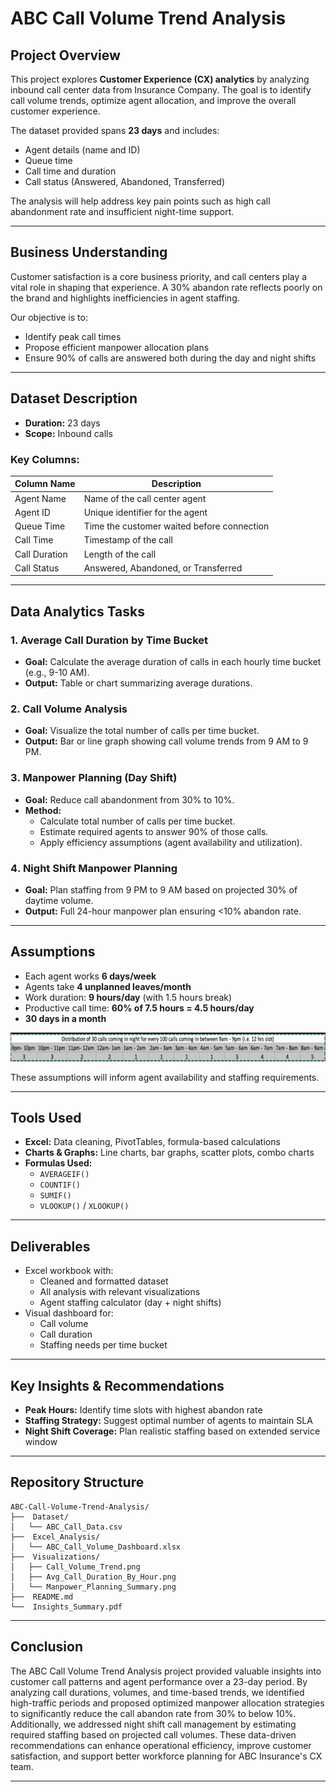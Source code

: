 # ABC Call Volume Trend Analysis

##  Project Overview
This project explores **Customer Experience (CX) analytics** by analyzing inbound call center data from Insurance Company. The goal is to identify call volume trends, optimize agent allocation, and improve the overall customer experience.

The dataset provided spans **23 days** and includes:
- Agent details (name and ID)
- Queue time
- Call time and duration
- Call status (Answered, Abandoned, Transferred)

The analysis will help address key pain points such as high call abandonment rate and insufficient night-time support.

---

##  Business Understanding
Customer satisfaction is a core business priority, and call centers play a vital role in shaping that experience. A 30% abandon rate reflects poorly on the brand and highlights inefficiencies in agent staffing.

Our objective is to:
- Identify peak call times
- Propose efficient manpower allocation plans
- Ensure 90% of calls are answered both during the day and night shifts

---

##  Dataset Description

- **Duration:** 23 days
- **Scope:** Inbound calls

### Key Columns:
| Column Name     | Description                              |
|----------------|------------------------------------------|
| Agent Name     | Name of the call center agent             |
| Agent ID       | Unique identifier for the agent           |
| Queue Time     | Time the customer waited before connection|
| Call Time      | Timestamp of the call                     |
| Call Duration  | Length of the call                        |
| Call Status    | Answered, Abandoned, or Transferred       |

---

##  Data Analytics Tasks

### 1️. Average Call Duration by Time Bucket
- **Goal:** Calculate the average duration of calls in each hourly time bucket (e.g., 9-10 AM).
- **Output:** Table or chart summarizing average durations.

### 2️. Call Volume Analysis
- **Goal:** Visualize the total number of calls per time bucket.
- **Output:** Bar or line graph showing call volume trends from 9 AM to 9 PM.

### 3️. Manpower Planning (Day Shift)
- **Goal:** Reduce call abandonment from 30% to 10%.
- **Method:**
  - Calculate total number of calls per time bucket.
  - Estimate required agents to answer 90% of those calls.
  - Apply efficiency assumptions (agent availability and utilization).

### 4️. Night Shift Manpower Planning
- **Goal:** Plan staffing from 9 PM to 9 AM based on projected 30% of daytime volume.
- **Output:** Full 24-hour manpower plan ensuring <10% abandon rate.

---

##  Assumptions
- Each agent works **6 days/week**
- Agents take **4 unplanned leaves/month**
- Work duration: **9 hours/day** (with 1.5 hours break)
- Productive call time: **60% of 7.5 hours = 4.5 hours/day**
- **30 days in a month**


![Assumptions](./project_task.png)


These assumptions will inform agent availability and staffing requirements.

---

##  Tools Used
- **Excel:** Data cleaning, PivotTables, formula-based calculations
- **Charts & Graphs:** Line charts, bar graphs, scatter plots, combo charts
- **Formulas Used:**
  - `AVERAGEIF()`
  - `COUNTIF()`
  - `SUMIF()`
  - `VLOOKUP()` / `XLOOKUP()`

---

##  Deliverables
- Excel workbook with:
  - Cleaned and formatted dataset
  - All analysis with relevant visualizations
  - Agent staffing calculator (day + night shifts)
- Visual dashboard for:
  - Call volume
  - Call duration
  - Staffing needs per time bucket

---

##  Key Insights & Recommendations
- **Peak Hours:** Identify time slots with highest abandon rate
- **Staffing Strategy:** Suggest optimal number of agents to maintain SLA
- **Night Shift Coverage:** Plan realistic staffing based on extended service window

---

##  Repository Structure
```
ABC-Call-Volume-Trend-Analysis/
├──  Dataset/
│   └── ABC_Call_Data.csv
├──  Excel_Analysis/
│   └── ABC_Call_Volume_Dashboard.xlsx
├──  Visualizations/
│   ├── Call_Volume_Trend.png
│   ├── Avg_Call_Duration_By_Hour.png
│   └── Manpower_Planning_Summary.png
├──  README.md
└──  Insights_Summary.pdf
```

---

## Conclusion
The ABC Call Volume Trend Analysis project provided valuable insights into customer call patterns and agent performance over a 23-day period. By analyzing call durations, volumes, and time-based trends, we identified high-traffic periods and proposed optimized manpower allocation strategies to significantly reduce the call abandon rate from 30% to below 10%. Additionally, we addressed night shift call management by estimating required staffing based on projected call volumes. These data-driven recommendations can enhance operational efficiency, improve customer satisfaction, and support better workforce planning for ABC Insurance's CX team.

---


